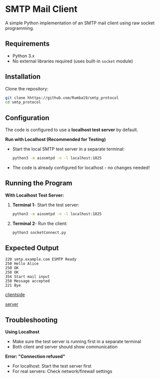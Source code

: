 # SMTP Mail Client

A simple Python implementation of an SMTP mail client using raw socket programming.

## Requirements

- Python 3.x
- No external libraries required (uses built-in `socket` module)

## Installation

Clone the repository:
```bash
git clone hhttps://github.com/Rumba19/smtp_protocol
cd smtp_protocol
```

## Configuration

The code is configured to use a **localhost test server** by default.


 **Run with Localhost (Recommended for Testing)** 
 - Start the local SMTP test server in a separate terminal:
  
   ```bash
   python3 -m aiosmtpd -n -l localhost:1025
   ```
- The code is already configured for localhost - no changes needed!
 
## Running the Program
**With Localhost Test Server:**
1. **Terminal 1**- Start the test server:   
    ```bash
    python3 -m aiosmtpd -n -l localhost:1025
    ```

2. **Terminal 2**- Run the client:   
    ```bash
    python3 socketConnect.py     
    ``` 
## Expected Output

```
220 smtp.example.com ESMTP Ready
250 Hello Alice
250 OK
250 OK
354 Start mail input
250 Message accepted
221 Bye
```
[clientside](client.png)

[server](server.png)

## Troubleshooting


**Using Localhost**
- Make sure the test server is running first in a separate terminal
- Both client and server should show communication
 

**Error: "Connection refused"**
- For localhost: Start the test server first
- For real servers: Check network/firewall settings


